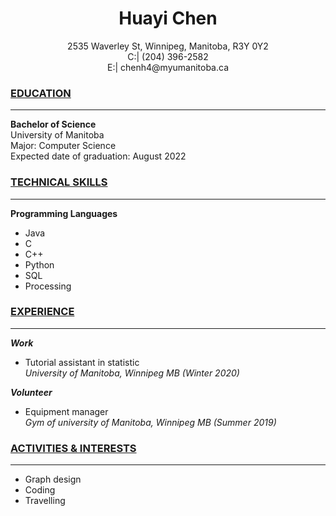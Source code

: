 # <center>Huayi Chen</center>  

<center>2535 Waverley St, Winnipeg, Manitoba, R3Y 0Y2  </center>  

<center>C:| (204) 396-2582  </center>  

<center>E:| chenh4@myumanitoba.ca  </center>  


### **<u>EDUCATION</u>**

***

**Bachelor of Science**  
University of Manitoba  
Major: Computer Science  
Expected date of graduation: August 2022  

### **<u>TECHNICAL SKILLS</u>**

***

**Programming Languages**
+ Java 
+ C
+ C++
+ Python
+ SQL
+ Processing

### **<u>EXPERIENCE</u>**

***

***Work***
+ Tutorial assistant in statistic  
*University of Manitoba, Winnipeg MB (Winter 2020)*

***Volunteer***
+ Equipment manager  
*Gym of university of Manitoba, Winnipeg MB (Summer 2019)*

### **<u>ACTIVITIES & INTERESTS</u>**

***

+ Graph design
+ Coding
+ Travelling
